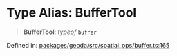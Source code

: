 # Type Alias: BufferTool

> **BufferTool**: *typeof* [`buffer`](../variables/buffer.md)

Defined in: [packages/geoda/src/spatial\_ops/buffer.ts:165](https://github.com/GeoDaCenter/openassistant/blob/2cb8f20a901f3385efeb40778248119c5e49db78/packages/geoda/src/spatial_ops/buffer.ts#L165)

